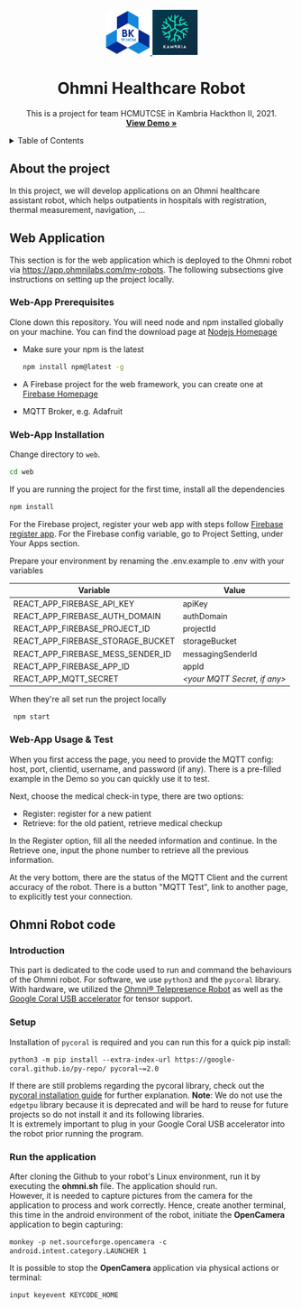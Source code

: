 <!-- PROJECT LOGO -->
<br />
<div align="center">
  <a href="https://github.com/NguyenThienAn0610/Ohmni-Healthcare-Robot">
    <img src="image/hcmut.png" alt="Logo" width="80" height="80">
    <img src="image/logo.png" alt="Logo" width="80" height="80">
  </a>

  <h1 align="center">Ohmni Healthcare Robot</h1>

  <p align="center">
    This is a project for team HCMUTCSE in Kambria Hackthon II, 2021.
    <br />
    <a href="https://omni-robot.web.app/" target="_blank"><strong>View Demo »</strong></a>
    <br />
  </p>
</div>

<!-- TABLE OF CONTENTS -->
<details>
  <summary>Table of Contents</summary>
  <ol>
    <li>
      <a href="#about-the-project">About The Project</a>
      <ul>
        <li><a href="#built-with">Built With</a></li>
      </ul>
    </li>
    <li>
      <a href="#web-application">Web Application</a>
      <ul>
        <li><a href="#web-app-prerequisites">Prerequisites</a></li>
        <li><a href="#web-app-installation">Installation</a></li>
        <li><a href="#web-app-usage--test">Usage & Test</a></li>
      </ul>
    </li>
    <li><a href="#robot">Usage</a>
     <ul>
        <li><a href="#web-prerequisites">Prerequisites</a></li>
        <li><a href="#web-installation">Installation</a></li>
        <li><a href="#web-test">Usage & Test</a></li>
      </ul></li>
  </ol>
</details>

## About the project

In this project, we will develop applications on an Ohmni healthcare assistant robot, which helps outpatients in hospitals with registration, thermal measurement, navigation, ...

## Web Application

This section is for the web application which is deployed to the Ohmni robot via https://app.ohmnilabs.com/my-robots. The following subsections give instructions on setting up the project locally.

### Web-App Prerequisites

Clone down this repository. You will need node and npm installed globally on your machine. You can find the download page at [Nodejs Homepage](https://nodejs.org/en/)

- Make sure your npm is the latest

  ```sh
  npm install npm@latest -g
  ```

- A Firebase project for the web framework, you can create one at [Firebase Homepage](https://firebase.google.com/)

- MQTT Broker, e.g. Adafruit

### Web-App Installation

Change directory to `web`.

```sh
cd web
```

If you are running the project for the first time, install all the dependencies

```sh
npm install
```

For the Firebase project, register your web app with steps follow [Firebase register app](https://firebase.google.com/docs/web/setup#register-app). For the Firebase config variable, go to Project Setting, under Your Apps section.

Prepare your environment by renaming the .env.example to .env with your variables

| Variable                          | Value                          |
| --------------------------------- | ------------------------------ |
| REACT_APP_FIREBASE_API_KEY        | apiKey                         |
| REACT_APP_FIREBASE_AUTH_DOMAIN    | authDomain                     |
| REACT_APP_FIREBASE_PROJECT_ID     | projectId                      |
| REACT_APP_FIREBASE_STORAGE_BUCKET | storageBucket                  |
| REACT_APP_FIREBASE_MESS_SENDER_ID | messagingSenderId              |
| REACT_APP_FIREBASE_APP_ID         | appId                          |
| REACT_APP_MQTT_SECRET             | _\<your MQTT Secret, if any\>_ |

When they're all set run the project locally

```sh
 npm start
```

### Web-App Usage & Test

When you first access the page, you need to provide the MQTT config: host, port, clientid, username, and password (if any). There is a pre-filled example in the Demo so you can quickly use it to test.

Next, choose the medical check-in type, there are two options:

- Register: register for a new patient
- Retrieve: for the old patient, retrieve medical checkup

In the Register option, fill all the needed information and continue. In the Retrieve one, input the phone number to retrieve all the previous information.

At the very bottom, there are the status of the MQTT Client and the current accuracy of the robot. There is a button "MQTT Test", link to another page, to explicitly test your connection.

## Ohmni Robot code

### Introduction
This part is dedicated to the code used to run and command the behaviours of the Ohmni robot. For software, we use `python3` and the `pycoral` library. With hardware, we utilized the [Ohmni® Telepresence Robot](https://ohmnilabs.com/products/ohmni-telepresence-robot/) as well as the [Google Coral USB accelerator](https://coral.ai/products/accelerator/) for tensor support.<br>

### Setup
Installation of `pycoral` is required and you can run this for a quick pip install:
```shell
python3 -m pip install --extra-index-url https://google-coral.github.io/py-repo/ pycoral~=2.0
```
If there are still problems regarding the pycoral library, check out the [pycoral installation guide](https://coral.ai/software/#coral-python-api) for further explanation. <b>Note</b>: We do not use the `edgetpu` library because it is deprecated and will be hard to reuse for future projects so do not install it and its following libraries.<br>
It is extremely important to plug in your Google Coral USB accelerator into the robot prior running the program.

### Run the application
After cloning the Github to your robot's Linux environment, run it by executing the <b>ohmni.sh</b> file. The application should run.<br>
However, it is needed to capture pictures from the camera for the application to process and work correctly. Hence, create another terminal, this time in the android environment of the robot, initiate the <b>OpenCamera</b> application to begin capturing:
```shell
monkey -p net.sourceforge.opencamera -c android.intent.category.LAUNCHER 1
```
It is possible to stop the <b>OpenCamera</b> application via physical actions or terminal:
```shell
input keyevent KEYCODE_HOME
```
